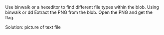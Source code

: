 Use binwalk or a hexeditor to find different file types within the blob. Using binwalk or dd Extract the PNG from the blob.  Open the PNG and get the flag.

Solution: picture of text file
